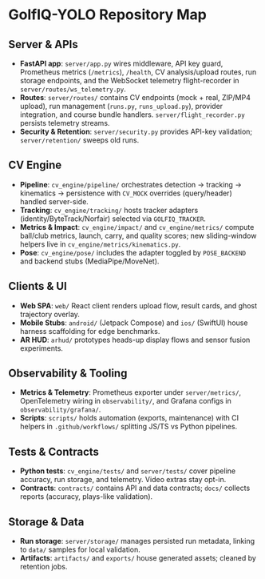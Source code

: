 # GolfIQ-YOLO Repository Map

## Server & APIs
- **FastAPI app**: `server/app.py` wires middleware, API key guard, Prometheus metrics (`/metrics`), `/health`, CV analysis/upload routes, run storage endpoints, and the WebSocket telemetry flight-recorder in `server/routes/ws_telemetry.py`.
- **Routes**: `server/routes/` contains CV endpoints (mock + real, ZIP/MP4 upload), run management (`runs.py`, `runs_upload.py`), provider integration, and course bundle handlers. `server/flight_recorder.py` persists telemetry streams.
- **Security & Retention**: `server/security.py` provides API-key validation; `server/retention/` sweeps old runs.

## CV Engine
- **Pipeline**: `cv_engine/pipeline/` orchestrates detection → tracking → kinematics → persistence with `CV_MOCK` overrides (query/header) handled server-side.
- **Tracking**: `cv_engine/tracking/` hosts tracker adapters (identity/ByteTrack/Norfair) selected via `GOLFIQ_TRACKER`.
- **Metrics & Impact**: `cv_engine/impact/` and `cv_engine/metrics/` compute ball/club metrics, launch, carry, and quality scores; new sliding-window helpers live in `cv_engine/metrics/kinematics.py`.
- **Pose**: `cv_engine/pose/` includes the adapter toggled by `POSE_BACKEND` and backend stubs (MediaPipe/MoveNet).

## Clients & UI
- **Web SPA**: `web/` React client renders upload flow, result cards, and ghost trajectory overlay.
- **Mobile Stubs**: `android/` (Jetpack Compose) and `ios/` (SwiftUI) house harness scaffolding for edge benchmarks.
- **AR HUD**: `arhud/` prototypes heads-up display flows and sensor fusion experiments.

## Observability & Tooling
- **Metrics & Telemetry**: Prometheus exporter under `server/metrics/`, OpenTelemetry wiring in `observability/`, and Grafana configs in `observability/grafana/`.
- **Scripts**: `scripts/` holds automation (exports, maintenance) with CI helpers in `.github/workflows/` splitting JS/TS vs Python pipelines.

## Tests & Contracts
- **Python tests**: `cv_engine/tests/` and `server/tests/` cover pipeline accuracy, run storage, and telemetry. Video extras stay opt-in.
- **Contracts**: `contracts/` contains API and data contracts; `docs/` collects reports (accuracy, plays-like validation).

## Storage & Data
- **Run storage**: `server/storage/` manages persisted run metadata, linking to `data/` samples for local validation.
- **Artifacts**: `artifacts/` and `exports/` house generated assets; cleaned by retention jobs.
